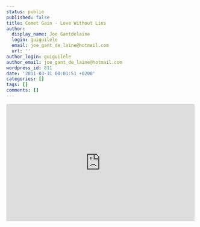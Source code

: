 ```yaml
---
status: publie
published: false
title: Comet Gain - Love Without Lies
author:
  display_name: Joe Gantdelaine
  login: guiguilele
  email: joe_gant_de_laine@hotmail.com
  url: ''
author_login: guiguilele
author_email: joe_gant_de_laine@hotmail.com
wordpress_id: 811
date: '2011-03-31 00:01:51 +0200'
categories: []
tags: []
comments: []
---
```

<iframe title="YouTube video player" width="500" height="311" src="http://www.youtube.com/embed/L36PwFX6U8U" frameborder="0" allowfullscreen></iframe>
